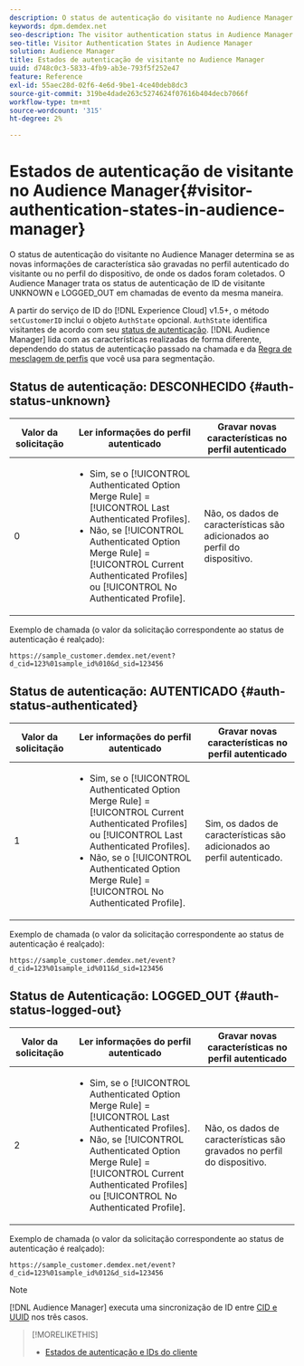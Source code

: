 ```yaml
---
description: O status de autenticação do visitante no Audience Manager determina se as novas informações de característica são gravadas no perfil autenticado do visitante ou no perfil do dispositivo, de onde os dados foram coletados. O Audience Manager trata os status de autenticação de ID de visitante UNKNOWN e LOGGED_OUT em chamadas de evento da mesma maneira.
keywords: dpm.demdex.net
seo-description: The visitor authentication status in Audience Manager determines if the new trait information is written to the visitor's authenticated profile or to the device profile, where the data was collected from. Audience Manager handles the visitor ID authentication statuses UNKNOWN and LOGGED_OUT in event calls in the same way.
seo-title: Visitor Authentication States in Audience Manager
solution: Audience Manager
title: Estados de autenticação de visitante no Audience Manager
uuid: d748c0c3-5833-4fb9-ab3e-793f5f252e47
feature: Reference
exl-id: 55aec28d-02f6-4e6d-9be1-4ce40deb8dc3
source-git-commit: 319be4dade263c5274624f07616b404decb7066f
workflow-type: tm+mt
source-wordcount: '315'
ht-degree: 2%

---
```


# Estados de autenticação de visitante no Audience Manager{#visitor-authentication-states-in-audience-manager}

O status de autenticação do visitante no Audience Manager determina se as novas informações de característica são gravadas no perfil autenticado do visitante ou no perfil do dispositivo, de onde os dados foram coletados. O Audience Manager trata os status de autenticação de ID de visitante UNKNOWN e LOGGED_OUT em chamadas de evento da mesma maneira.

A partir do serviço de ID do [!DNL Experience Cloud] v1.5+, o método `setCustomerID` inclui o objeto `AuthState` opcional. `AuthState` identifica visitantes de acordo com seu [status de autenticação](https://experienceleague.adobe.com/docs/id-service/using/reference/authenticated-state.html?lang=pt-BR). [!DNL Audience Manager] lida com as características realizadas de forma diferente, dependendo do status de autenticação passado na chamada e da [Regra de mesclagem de perfis](../features/profile-merge-rules/merge-rules-dashboard.md) que você usa para segmentação.

## Status de autenticação: DESCONHECIDO {#auth-status-unknown}

| Valor da solicitação | Ler informações do perfil autenticado | Gravar novas características no perfil autenticado |
|---|---|---|
| 0 | <ul><li>Sim, se o [!UICONTROL Authenticated Option Merge Rule] = [!UICONTROL Last Authenticated Profiles].</li><li>Não, se [!UICONTROL Authenticated Option Merge Rule] = [!UICONTROL Current Authenticated Profiles] ou [!UICONTROL No Authenticated Profile].</li></ul> | Não, os dados de características são adicionados ao perfil do dispositivo. |

Exemplo de chamada (o valor da solicitação correspondente ao status de autenticação é realçado):

`https://sample_customer.demdex.net/event?d_cid=123%01sample_id%010&d_sid=123456`

## Status de autenticação: AUTENTICADO {#auth-status-authenticated}

| Valor da solicitação | Ler informações do perfil autenticado | Gravar novas características no perfil autenticado |
|---|---|---|
| 1 | <ul><li>Sim, se o [!UICONTROL Authenticated Option Merge Rule] = [!UICONTROL Current Authenticated Profiles] ou [!UICONTROL Last Authenticated Profiles].</li><li>Não, se o [!UICONTROL Authenticated Option Merge Rule] = [!UICONTROL No Authenticated Profile].</li></ul> | Sim, os dados de características são adicionados ao perfil autenticado. |

Exemplo de chamada (o valor da solicitação correspondente ao status de autenticação é realçado):

`https://sample_customer.demdex.net/event?d_cid=123%01sample_id%011&d_sid=123456`

## Status de Autenticação: LOGGED_OUT {#auth-status-logged-out}

| Valor da solicitação | Ler informações do perfil autenticado | Gravar novas características no perfil autenticado |
|---|---|---|
| 2 | <ul><li>Sim, se o [!UICONTROL Authenticated Option Merge Rule] = [!UICONTROL Last Authenticated Profiles].</li><li>Não, se [!UICONTROL Authenticated Option Merge Rule] = [!UICONTROL Current Authenticated Profiles] ou [!UICONTROL No Authenticated Profile].</li></ul> | Não, os dados de características são gravados no perfil do dispositivo. |

Exemplo de chamada (o valor da solicitação correspondente ao status de autenticação é realçado):

`https://sample_customer.demdex.net/event?d_cid=123%01sample_id%012&d_sid=123456`

>[!NOTE]
>
>[!DNL Audience Manager] executa uma sincronização de ID entre [CID e UUID](../reference/ids-in-aam.md) nos três casos.

>[!MORELIKETHIS]
>
>* [Estados de autenticação e IDs do cliente](https://experienceleague.adobe.com/docs/id-service/using/reference/authenticated-state.html?lang=pt-BR)
